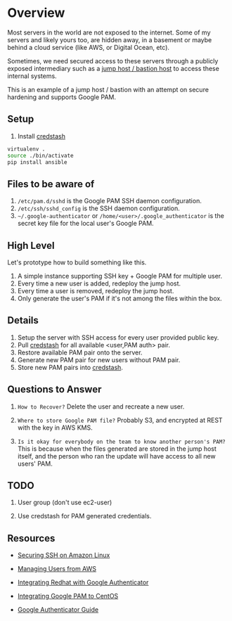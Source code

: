 # Overview

Most servers in the world are not exposed to the internet. Some of my servers and likely yours too, are hidden away, in a basement or maybe behind a cloud service (like AWS, or Digital Ocean, etc).

Sometimes, we need secured access to these servers through a publicly exposed intermediary such as a [jump host / bastion host](https://docs.aws.amazon.com/quickstart/latest/linux-bastion/architecture.html) to access these internal systems.

This is an example of a jump host / bastion with an attempt on secure hardening and supports Google PAM.

## Setup

1. Install [credstash](https://github.com/fugue/credstash)

```sh
virtualenv .
source ./bin/activate
pip install ansible
```

## Files to be aware of

1. `/etc/pam.d/sshd` is the Google PAM SSH daemon configuration.
1. `/etc/ssh/sshd_config` is the SSH daemon configuration.
1. `~/.google-authenticator` or `/home/<user>/.google_authenticator` is the secret key file for the local user's Google PAM.

## High Level

Let's prototype how to build something like this.

1. A simple instance supporting SSH key + Google PAM for multiple user.
1. Every time a new user is added, redeploy the jump host.
1. Every time a user is removed, redeploy the jump host.
1. Only generate the user's PAM if it's not among the files within the box.

## Details

1. Setup the server with SSH access for every user provided public key.
1. Pull [credstash](https://github.com/fugue/credstash) for all available <user,PAM auth> pair.
1. Restore available PAM pair onto the server.
1. Generate new PAM pair for new users without PAM pair.
1. Store new PAM pairs into [credstash](https://github.com/fugue/credstash).

## Questions to Answer

1. `How to Recover?` Delete the user and recreate a new user.

1. `Where to store Google PAM file?` Probably S3, and encrypted at REST with the key in AWS KMS.

1. `Is it okay for everybody on the team to know another person's PAM?` This is because when the files generated are stored in the jump host itself, and the person who ran the update will have access to all new users' PAM. 


## TODO

1. User group (don't use ec2-user)

1. Use credstash for PAM generated credentials.

## Resources

* [Securing SSH on Amazon Linux](https://aws.amazon.com/blogs/startups/securing-ssh-to-amazon-ec2-linux-hosts/)

* [Managing Users from AWS](https://docs.aws.amazon.com/AWSEC2/latest/UserGuide/managing-users.html)

* [Integrating Redhat with Google Authenticator](https://github.com/google/google-authenticator)

* [Integrating Google PAM to CentOS](https://www.digitalocean.com/community/tutorials/how-to-set-up-multi-factor-authentication-for-ssh-on-centos-7#step-1-%E2%80%94-installing-google's-pam)

* [Google Authenticator Guide](https://wiki.archlinux.org/index.php/Google_Authenticator)